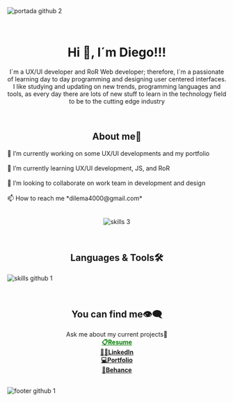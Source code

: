 </br></br>
![portada github 2](https://github.com/DIGORACCOON4279/DIGORACCOON4279/assets/88150970/b9a84d56-5350-436d-9c01-a030581be6e8)

</br>
<div aling="center">
    <h1 align="center"><b>Hi 👋, I´m Diego!!!</b></h1>
<p align="center">I´m a UX/UI developer and RoR Web developer; therefore,  I´m a passionate of learning day to day programming and designing user centered interfaces. I like studying and updating on new trends, programming languages and tools, as every day there are lots of new stuff to learn in the technology field to be to the cutting edge industry</p>
</div>
</br>

<div align="center">
    <h2><b>About me🧒</b></h2>
    <div align="left">
        🔭 I’m currently working on some UX/UI developments and my portfolio </br></br>
        🌱 I’m currently learning UX/UI development, JS, and RoR </br></br>
        👯 I’m looking to collaborate on work team in development and design </br></br>
        📫 How to reach me *dilema4000@gmail.com*
    </div>
    
</br>

![skills 3](https://github.com/DIGORACCOON4279/DIGORACCOON4279/assets/88150970/769838a9-9c84-47e6-9765-499f49ba1dc7)

</div>

</br>

<h2 align="center"><b>Languages & Tools🛠</b></h2>

![skills github 1](https://github.com/DIGORACCOON4279/DIGORACCOON4279/assets/88150970/ad1e5ce1-c493-44b8-bea1-49eeccf9be01)

</br>

<div align="center">
    <h2><b>You can find me👁‍🗨</b></h2>
        Ask me about my current projects💬</br>
        <a style="color:green;" href="https://www.canva.com/design/DAEsDw2MN44/Qz8u92eqiV8Tdmnq5npKqg/view?website#1:resume-english">
            <b>📋Resume</b>
        </a> </br>
        <a href="https://www.linkedin.com/in/diegomarinmora/">
            <b>👨‍🎓LinkedIn</b>
        </a> </br>
          <a href="https://my-portfolio-q78j-pyk2aao4x-digoraccoon4279.vercel.app/">
             <b>💻Portfolio</b>
         </a></br>
        <a href="https://www.behance.net/diegomarin21">
             <b>🎨Behance</b>
         </a>
       
 </div>
 
</br>  

![footer github 1](https://github.com/DIGORACCOON4279/DIGORACCOON4279/assets/88150970/34713c3e-9213-4309-80c0-7130733973f2)
